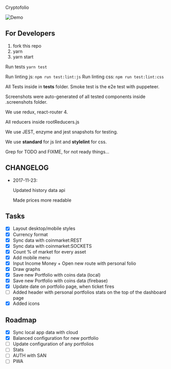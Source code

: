 Cryptofolio

![Demo](https://github.com/Partysun/hack-cryptofolio/blob/master/.screenshots/demo.gif)

## For Developers

1. fork this repo
2. yarn
3. yarn start

Run tests `yarn test`

Run linting js: `npm run test:lint:js`
Run linting css: `npm run test:lint:css`

All Tests inside in __tests__ folder.
Smoke test is the e2e test with puppeteer.

Screenshots were auto-generated of all tested components inside .screenshots folder.

We use redux, react-router 4.

All reducers inside rootReducers.js

We use JEST, enzyme and jest snapshots for testing.

We use **standard** for js lint and **stylelint** for css.

Grep for TODO and FIXME, for not ready things...

## CHANGELOG

- 2017-11-23:

  Updated history data api 

  Made prices more readable 

## Tasks

- [x] Layout desktop/mobile styles
- [x] Currency format
- [x] Sync data with coinmarket:REST
- [x] Sync data with coinmarket:SOCKETS
- [x] Count % of market for every asset
- [x] Add mobile menu
- [x] Input Income Money + Open new route with personal folio
- [x] Draw graphs
- [x] Save new Portfolio with coins data (local)
- [x] Save new Portfolio with coins data (firebase)
- [x] Update date on portfolio page, when ticket fires
- [ ] Added header with personal portfolios stats on the top of the dashboard
    page
- [x] Added icons

## Roadmap

- [x] Sync local app data with cloud
- [x] Balanced configuration for new portfolio
- [ ] Update configuration of any portfolios
- [ ] Stats
- [ ] AUTH with SAN
- [ ] PWA
